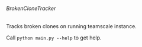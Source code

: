 ###### BrokenCloneTracker

Tracks broken clones on running teamscale instance.

Call ```python main.py --help``` to get help.